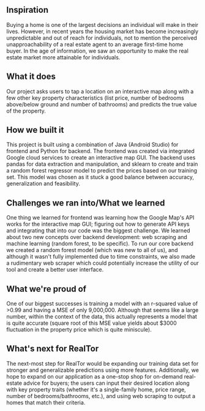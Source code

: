 ## Inspiration
Buying a home is one of the largest decisions an individual will make in their lives. However, in recent years the housing market has become increasingly unpredictable and out of reach for individuals, not to mention the perceived unapproachability of a real estate agent to an average first-time home buyer. In the age of information, we saw an opportunity to make the real estate market more attainable for individuals. 

## What it does
Our project asks users to tap a location on an interactive map along with a few other key property characteristics (list price, number of bedrooms above/below ground and number of bathrooms) and predicts the true value of the property. 

## How we built it
This project is built using a combination of Java (Android Studio) for frontend and Python for backend. The frontend was created via integrated Google cloud services to create an interactive map GUI. The backend uses pandas for data extraction and manipulation, and sklearn to create and train a random forest regressor model to predict the prices based on our training set. This model was chosen as it stuck a good balance between accuracy, generalization and feasibility. 

## Challenges we ran into/What we learned 
One thing we learned for frontend was learning how the Google Map's API works for the interactive map GUI; figuring out how to generate API keys and integrating that into our code was the biggest challenge. 
We learned about two new concepts over backend development: web scraping and machine learning (random forest, to be specific). To run our core backend we created a random forest model (which was new to all of us), and although it wasn't fully implemented due to time constraints, we also made a rudimentary web scraper which could potentially increase the utility of our tool and create a better user interface. 

## What we're proud of
One of our biggest successes is training a model with an r-squared value of >0.99 and having a MSE of only 9,000,000. Although that seems like a large number, within the context of the data, this actually represents a model that is quite accurate (square root of this MSE value yields about $3000 fluctuation in the property price which is quite miniscule).

## What's next for RealTor
The next-most step for RealTor would be expanding our training data set for stronger and generalizable predictions using more features. Additionally, we hope to expand on our application as a one-stop shop for on-demand real-estate advice for buyers; the users can input their desired location along with key property traits (whether it's a single-family home, price range, number of bedrooms/bathrooms, etc.), and using web scraping to output a homes that match their criteria. 
